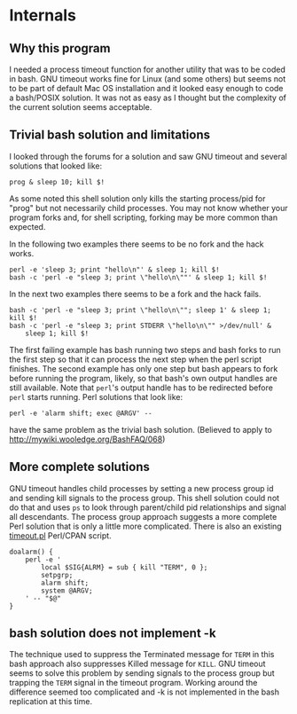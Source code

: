 # Internals

## Why this program

I needed a process timeout function for another utility that was to be coded
in bash.  GNU timeout works fine for Linux (and some others) but seems
not to be part of default Mac OS installation and it looked easy enough
to code a bash/POSIX solution.  It was not as easy as I thought but the
complexity of the current solution seems acceptable.

## Trivial bash solution and limitations

I looked through the forums for a solution and saw GNU timeout and
several solutions that looked like:

    prog & sleep 10; kill $!

As some noted this shell solution only kills the starting process/pid for
"prog" but not necessarily child processes.  You may not know whether your
program forks and, for shell scripting, forking may be more common than
expected.

In the following two examples there seems to be no fork and the hack works.

    perl -e 'sleep 3; print "hello\n"' & sleep 1; kill $!
    bash -c 'perl -e "sleep 3; print \"hello\n\""' & sleep 1; kill $!

In the next two examples there seems to be a fork and the hack fails.

    bash -c 'perl -e "sleep 3; print \"hello\n\""; sleep 1' & sleep 1; kill $!
    bash -c 'perl -e "sleep 3; print STDERR \"hello\n\"" >/dev/null' &
        sleep 1; kill $!

The first failing example has bash running two steps and bash forks to run
the first step so that it can process the next step when the perl script
finishes.  The second example has only one step but bash appears to fork
before running the program, likely, so that bash's own output handles are
still available.  Note that `perl`'s output handle has to be redirected before
`perl` starts running.  Perl solutions that look like:

    perl -e 'alarm shift; exec @ARGV' --

have the same problem as the trivial bash solution. (Believed to apply to
http://mywiki.wooledge.org/BashFAQ/068)

## More complete solutions

GNU timeout handles child processes by setting a new process group id and
sending kill signals to the process group.  This shell solution could not do
that and uses `ps` to look through parent/child pid relationships and signal
all descendants.  The process group approach suggests a more complete Perl
solution that is only a little more complicated.  There is also an existing
[timeout.pl](http://www.cpan.org/authors/id/D/DE/DEXTER/timeout-0.11.pl)
Perl/CPAN script.

    doalarm() {
        perl -e '
            local $SIG{ALRM} = sub { kill "TERM", 0 };
            setpgrp;
            alarm shift;
            system @ARGV;
        ' -- "$@"
    }

## bash solution does not implement -k

The technique used to suppress the Terminated message for `TERM` in this bash
approach also suppresses Killed message for `KILL`.  GNU timeout seems to
solve this problem by sending signals to the process group but trapping the
`TERM` signal in the timeout program.  Working around the difference seemed
too complicated and -k is not implemented in the bash replication at this
time.
